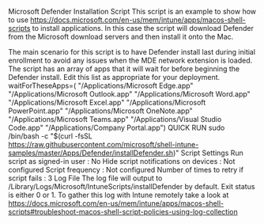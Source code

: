 Microsoft Defender Installation Script
This script is an example to show how to use https://docs.microsoft.com/en-us/mem/intune/apps/macos-shell-scripts to install applications. In this case the script will download Defender from the Microsoft download servers and then install it onto the Mac.

The main scenario for this script is to have Defender install last during initial enrollment to avoid any issues when the MDE network extension is loaded. The script has an array of apps that it will wait for before beginning the Defender install. Edit this list as appropriate for your deployment.
waitForTheseApps=(  "/Applications/Microsoft Edge.app"
                    "/Applications/Microsoft Outlook.app"
                    "/Applications/Microsoft Word.app"
                    "/Applications/Microsoft Excel.app"
                    "/Applications/Microsoft PowerPoint.app"
                    "/Applications/Microsoft OneNote.app"
                    "/Applications/Microsoft Teams.app"
                    "/Applications/Visual Studio Code.app"
                    "/Applications/Company Portal.app")
                    QUICK RUN
                    sudo /bin/bash -c "$(curl -fsSL https://raw.githubusercontent.com/microsoft/shell-intune-samples/master/Apps/Defender/installDefender.sh)" 
                    Script Settings
Run script as signed-in user : No
Hide script notifications on devices : Not configured
Script frequency : Not configured
Number of times to retry if script fails : 3
Log File
The log file will output to /Library/Logs/Microsoft/IntuneScripts/installDefender by default. Exit status is either 0 or 1. To gather this log with Intune remotely take a look at https://docs.microsoft.com/en-us/mem/intune/apps/macos-shell-scripts#troubleshoot-macos-shell-script-policies-using-log-collection
